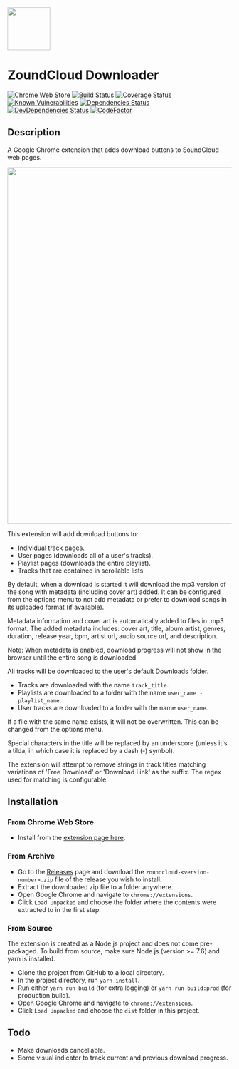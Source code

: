 <a href="https://chrome.google.com/webstore/detail/zoundcloud-downloader/bhnpokjikdldjiimbmoakkfekcnpkkij">
  <img src="https://github.com/xtangle/zoundcloud/blob/master/src/resources/icon128.png" width="96" height="96">
</a>

# ZoundCloud Downloader

[![Chrome Web Store](https://img.shields.io/chrome-web-store/v/bhnpokjikdldjiimbmoakkfekcnpkkij.svg)](https://chrome.google.com/webstore/detail/zoundcloud-downloader/bhnpokjikdldjiimbmoakkfekcnpkkij)
[![Build Status](https://img.shields.io/travis/com/xtangle/zoundcloud.svg)](https://travis-ci.com/xtangle/zoundcloud)
[![Coverage Status](https://img.shields.io/coveralls/github/xtangle/zoundcloud.svg)](https://coveralls.io/github/xtangle/zoundcloud?branch=master)
[![Known Vulnerabilities](https://snyk.io/test/github/xtangle/zoundcloud/badge.svg?targetFile=package.json)](https://snyk.io/test/github/xtangle/zoundcloud?targetFile=package.json)
[![Dependencies Status](https://img.shields.io/david/xtangle/ZoundCloud.svg)](https://david-dm.org/xtangle/ZoundCloud)
[![DevDependencies Status](https://img.shields.io/david/dev/xtangle/ZoundCloud.svg)](https://david-dm.org/xtangle/ZoundCloud?type=dev)
[![CodeFactor](https://www.codefactor.io/repository/github/xtangle/zoundcloud/badge)](https://www.codefactor.io/repository/github/xtangle/zoundcloud)

## Description

A Google Chrome extension that adds download buttons to SoundCloud web pages. 

<img src="https://github.com/xtangle/zoundcloud/blob/master/docs/img1.png" width="800">

This extension will add download buttons to:

* Individual track pages.
* User pages (downloads all of a user's tracks).
* Playlist pages (downloads the entire playlist).
* Tracks that are contained in scrollable lists.

By default, when a download is started it will download the mp3 version of the song with metadata (including cover art) added. 
It can be configured from the options menu to not add metadata or prefer to download songs in its uploaded format (if available).

Metadata information and cover art is automatically added to files in .mp3 format.
The added metadata includes: cover art, title, album artist, genres, duration, release year, bpm, 
artist url, audio source url, and description.

Note: When metadata is enabled, download progress will not show in the browser until the entire song is downloaded.

All tracks will be downloaded to the user's default Downloads folder.

* Tracks are downloaded with the name `track_title`.
* Playlists are downloaded to a folder with the name `user_name - playlist_name`.
* User tracks are downloaded to a folder with the name `user_name`.

If a file with the same name exists, it will not be overwritten. This can be changed from
the options menu.

Special characters in the title will be replaced by an underscore (unless it's a tilda, in which
case it is replaced by a dash (-) symbol). 

The extension will attempt to remove strings in track titles matching variations of
'Free Download' or 'Download Link' as the suffix. The regex used for matching is configurable.

## Installation

### From Chrome Web Store

- Install from the [extension page here](https://chrome.google.com/webstore/detail/zoundcloud-downloader/bhnpokjikdldjiimbmoakkfekcnpkkij).

### From Archive

- Go to the [Releases](https://github.com/xtangle/zoundcloud/releases) page and download the `zoundcloud-<version-number>.zip` file of the release you wish to install.
- Extract the downloaded zip file to a folder anywhere.
- Open Google Chrome and navigate to `chrome://extensions`.
- Click `Load Unpacked` and choose the folder where the contents were extracted to in the first step. 

### From Source

The extension is created as a Node.js project and does not come pre-packaged. 
To build from source, make sure Node.js (version >= 7.6) and yarn is installed.

- Clone the project from GitHub to a local directory.
- In the project directory, run `yarn install`.
- Run either `yarn run build` (for extra logging) or `yarn run build:prod` (for production build).
- Open Google Chrome and navigate to `chrome://extensions`.
- Click `Load Unpacked` and choose the `dist` folder in this project.

## Todo

* Make downloads cancellable.
* Some visual indicator to track current and previous download progress.
